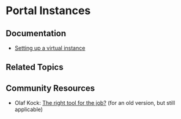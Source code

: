 # Portal Instances

## Documentation

* [Setting up a virtual instance](https://portal.liferay.dev/docs/7-2/user/-/knowledge_base/u/setting-up-a-virtual-instance)

## Related Topics


## Community Resources

* Olaf Kock: [The right tool for the job?](https://liferay.dev/blogs/-/blogs/the-right-tool-for-the-job-chapter-1-instances) (for an old version, but still applicable)